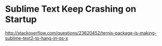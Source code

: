 # Sublime Text Keep Crashing on Startup

http://stackoverflow.com/questions/23620452/ternjs-package-is-making-sublime-text2-to-hang-in-os-x